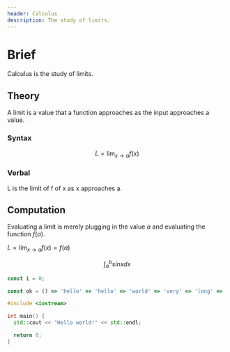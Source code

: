 ```yaml
---
header: Calculus
description: The study of limits.
---
```


# Brief

Calculus is the study of limits.

## Theory

A limit is a value that a function approaches as the input approaches a value.

### Syntax

$$\displaystyle L = \lim_{x \rightarrow a} f(x)$$

### Verbal

L is the limit of f of x as x approaches a.

## Computation

Evaluating a limit is merely plugging in the value $a$ and evaluating the function $f(a)$.

$\displaystyle L = \lim_{x \rightarrow a} f(x) = f(a)$

$$\int_a^b sinx dx$$


```javascript
const i = 0;

const ok = () => 'hello' => 'hello' => 'world' => 'very' => 'long' => 'chain'
```

```cpp
#include <iostream>

int main() {
  std::cout << "Hello world!" << std::endl;

  return 0;
}
```

